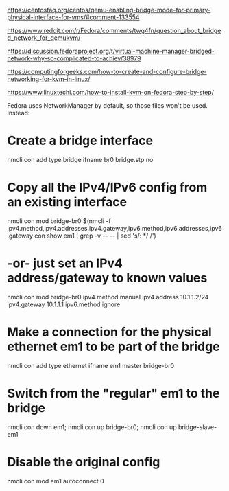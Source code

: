 
https://centosfaq.org/centos/qemu-enabling-bridge-mode-for-primary-physical-interface-for-vms/#comment-133554

https://www.reddit.com/r/Fedora/comments/twg4fn/question_about_bridged_network_for_qemukvm/

https://discussion.fedoraproject.org/t/virtual-machine-manager-bridged-network-why-so-complicated-to-achiev/38979

https://computingforgeeks.com/how-to-create-and-configure-bridge-networking-for-kvm-in-linux/

https://www.linuxtechi.com/how-to-install-kvm-on-fedora-step-by-step/

Fedora uses NetworkManager by default, so those files won't be used. Instead:

# Create a bridge interface

nmcli con add type bridge ifname br0 bridge.stp no

# Copy all the IPv4/IPv6 config from an existing interface

nmcli con mod bridge-br0 $(nmcli -f ipv4.method,ipv4.addresses,ipv4.gateway,ipv6.method,ipv6.addresses,ipv6.gateway con show em1 | grep -v -- -- | sed 's/: */ /')

# -or- just set an IPv4 address/gateway to known values

nmcli con mod bridge-br0 ipv4.method manual ipv4.address 10.1.1.2/24 ipv4.gateway 10.1.1.1 ipv6.method ignore

# Make a connection for the physical ethernet em1 to be part of the bridge

nmcli con add type ethernet ifname em1 master bridge-br0

# Switch from the "regular" em1 to the bridge

nmcli con down em1; nmcli con up bridge-br0; nmcli con up bridge-slave-em1

# Disable the original config

nmcli con mod em1 autoconnect 0
